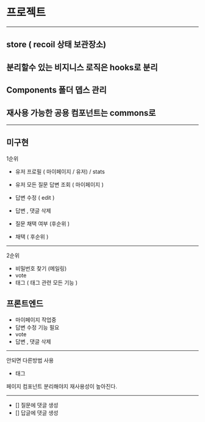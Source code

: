 # 프로젝트

---

## store ( recoil 상태 보관장소)

## 분리할수 있는 비지니스 로직은 hooks로 분리

## Components 폴더 뎁스 관리

## 재사용 가능한 공용 컴포넌트는 commons로

---

## 미구현

1순위

- 유저 프로필 ( 마이페이지 / 유저) / stats
- 유저 모든 질문 답변 조회 ( 마이페이지 )
- 답변 수정 ( edit )
- 답변 , 댓글 삭제

- 질문 채택 여부 (후순위 )
- 채택 ( 후순위 )

---

2순위

- 비밀번호 찾기 (메일링)
- vote
- 태그 ( 태그 관련 모든 기능 )

## 프론트엔드

- 마이페이지 작업중
- 답변 수정 기능 필요
- vote
- 답변 , 댓글 삭제

---

안되면 다른방법 사용

- 태그

페이지 컴포넌트 분리해야지 재사용성이 높아진다.

---

- [] 질문에 댓글 생성
- [] 답글에 댓글 생성
